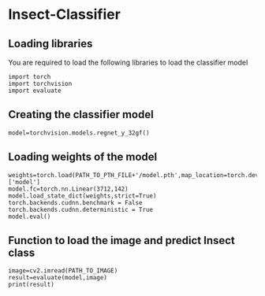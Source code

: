 # Insect-Classifier

## Loading libraries

You are required to load the following libraries to load the classifier model
```{r test-python, engine='python'}
import torch
import torchvision
import evaluate
```

## Creating the classifier model

```{r test-python, engine='python'}
model=torchvision.models.regnet_y_32gf()
```

## Loading weights of the model

```{r test-python, engine='python'}
weights=torch.load(PATH_TO_PTH_FILE+'/model.pth',map_location=torch.device('cpu'))['model']
model.fc=torch.nn.Linear(3712,142)
model.load_state_dict(weights,strict=True)
torch.backends.cudnn.benchmark = False
torch.backends.cudnn.deterministic = True
model.eval()
```

## Function to load the image and predict Insect class

```{r test-python, engine='python'}
image=cv2.imread(PATH_TO_IMAGE)
result=evaluate(model,image)
print(result)          
```


